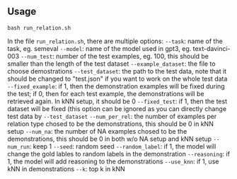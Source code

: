 ## Usage
```
bash run_relation.sh
```
In the file `run_relation.sh`, there are multiple options: 
`--task`: name of the task, eg. semeval 
`--model`: name of the model used in gpt3, eg. text-davinci-003 
`--num_test`: number of the test examples, eg. 100, this should be smaller than the length of the test dataset 
`--example_dataset`: the file to choose demostrations 
`--test_dataset`: the path to the test data, note that it should be changed to "test.json" if you want to work on the whole test data 
`--fixed_example`: if 1, then the demonstration examples will be fixed during the test; if 0, then for each test example, the demonstrations will be retrieved again. In kNN setup, it should be 0 
`--fixed_test`: if 1, then the test dataset will be fixed (this option can be ignored as you can directly change test data by `--test_dataset` 
`--num_per_rel`: the number of examples per relation type chosed to be the demonstrations, this should be 0 in kNN setup 
`--num_na`: the number of NA examples chosed to be the demonstrations, this should be 0 in both w/o NA setup and kNN setup 
`--num_run`: keep 1 
`--seed`: random seed 
`--random_label`: if 1, the model will change the gold lables to random labels in the demonstration 
`--reasoning`: if 1, the model will add reasoning to the demonstrations 
`--use_knn`: if 1, use kNN in demonstrations 
`--k`: top k in kNN 



